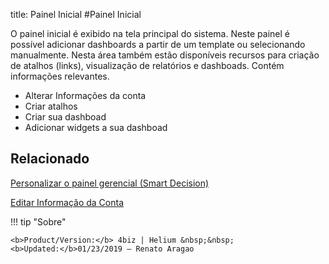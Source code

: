 title: Painel Inicial
#Painel Inicial

O painel inicial é exibido na tela principal do sistema. Neste painel é possível adicionar dashboards a partir de um template ou selecionando manualmente. Nesta área também estão disponíveis recursos para criação de atalhos (links), visualização de relatórios e dashboads. Contém informações relevantes.

* Alterar Informações da conta
* Criar atalhos
* Criar sua dashboad
* Adicionar widgets a sua dashboad


Relacionado
-------

[Personalizar o painel gerencial (Smart Decision)][1]

[Editar Informação da Conta][2]

!!! tip "Sobre"

    <b>Product/Version:</b> 4biz | Helium &nbsp;&nbsp;
    <b>Updated:</b>01/23/2019 – Renato Aragao

[1]:/pt-br/4biz-helium/additional-features/reports/create/dashboard-customize-management-panel-smart-decision.html
[2]:/pt-br/4biz-helium/initial-settings/access-settings/user/user-data.html
